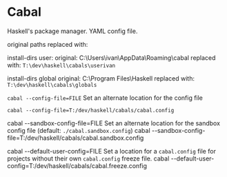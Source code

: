 # Cabal

Haskell's package manager.
YAML config file.

original paths replaced with:

install-dirs user:
original: C:\Users\ivan\AppData\Roaming\cabal
replaced with: `T:\dev\haskell\cabals\userivan`

install-dirs global
original: C:\Program Files\Haskell
replaced with: `T:\dev\haskell\cabals\globals`




`cabal --config-file=FILE`
Set an alternate location for the config file
```
cabal --config-file=T:/dev/haskell/cabals/cabal.config
```

cabal --sandbox-config-file=FILE
Set an alternate location for the sandbox config file (default: `./cabal.sandbox.config`)
cabal --sandbox-config-file=T:/dev/haskell/cabals/cabal.sandbox.config


cabal --default-user-config=FILE
Set a location for a `cabal.config` file for projects without their own `cabal.config` freeze file.
cabal --default-user-config=T:/dev/haskell/cabals/cabal.freeze.config
